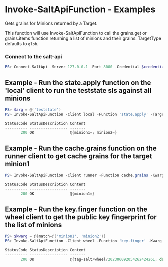 # Invoke-SaltApiFunction - Examples
Gets grains for Minions returned by a Target.

This function will use Invoke-SaltApiFunction to call the grains.get or grains.items function returning a list of minions and their grains. TargetType defaults to `glob`.

### Connect to the salt-api

```powershell
PS> Connect-SaltApi -Server 127.0.0.1 -Port 8000 -Credential $credential
```

## Example - Run the state.apply function on the 'local' client to run the teststate sls against all minions

```powershell
PS> $arg = @('teststate')
PS> Invoke-SaltApiFunction -Client local -Function 'state.apply' -Target '*' -Arg $arg

StatusCode StatusDescription Content
---------- ----------------- -------
       200 OK                @{minion1=; minion2=}
```

## Example - Run the cache.grains function on the runner client to get cache grains for the target minion1

```powershell
PS> Invoke-SaltApiFunction -Client runner -Function cache.grains -Kwarg @{tgt = 'minion1'}

StatusCode StatusDescription Content
---------- ----------------- -------
       200 OK                @{minion1=}
```

## Example - Run the key.finger function on the wheel client to get the public key fingerprint for the list of minions

```powershell
PS> $kwarg = @{match=@('minion1', 'minion2')}
PS> Invoke-SaltApiFunction -Client wheel -Function 'key.finger' -Kwarg $kwarg

StatusCode StatusDescription Content
---------- ----------------- -------
       200 OK                @{tag=salt/wheel/202306092054262424261; data=}
```
